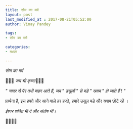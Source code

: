 ```yaml
---
title: सोम का मर्म
layout: post
last_modified_at : 2017-08-21T05:52:00
author: Vinay Pandey

tags:
- सोम का मर्म

categories:
- मध्यम

---
```


*सोम का मर्म*


🌹🙏🏻 *जय श्री कृष्णा*🙏🏻🌹

*" चादर से पैर तभी बाहर आते हैं,*
*जब " उसूलों " से बड़े " ख्वाब " हो जाते हैं ! "*

प्रार्थना है, इस हफ्ते और 
आने वाले हर हफ्ते,
हमारे उसूल बड़े और
ख्वाब छोटे रहें । 

*ईश्वर शक्ति भी दे*
*और संतोष भी।*

🙏🌷🌷🙏
